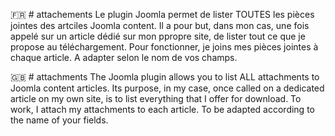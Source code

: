 🇫🇷 # attachements
Le plugin Joomla permet de lister TOUTES les pièces jointes  des artciles Joomla content. Il a pour but, dans mon cas, une fois appelé sur un article dédié sur mon ppropre site, de lister tout ce que je propose au téléchargement. Pour fonctionner, je joins mes pièces jointes à chaque article. A adapter selon le nom de vos champs.

🇬🇧 # attachments
The Joomla plugin allows you to list ALL attachments to Joomla content articles. Its purpose, in my case, once called on a dedicated article on my own site, is to list everything that I offer for download. To work, I attach my attachments to each article. To be adapted according to the name of your fields.
